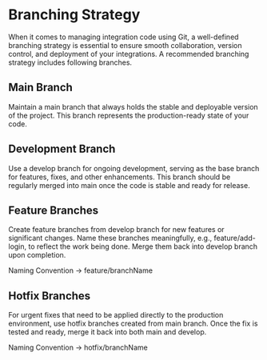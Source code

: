 # Branching Strategy

When it comes to managing integration code using Git, a well-defined branching strategy is essential to ensure smooth collaboration, version control, and deployment of your integrations. A recommended branching strategy includes following branches.


## Main Branch
Maintain a main branch that always holds the stable and deployable version of the project. This branch represents the production-ready state of your code.


## Development Branch
Use a develop branch for ongoing development, serving as the base branch for features, fixes, and other enhancements. This branch should be regularly merged into main once the code is stable and ready for release.


## Feature Branches
Create feature branches from develop branch for new features or significant changes. Name these branches meaningfully, e.g., feature/add-login, to reflect the work being done. Merge them back into develop branch upon completion.

Naming Convention -> feature/branchName


## Hotfix Branches
For urgent fixes that need to be applied directly to the production environment, use hotfix branches created from main branch. Once the fix is tested and ready, merge it back into both main and develop.

Naming Convention -> hotfix/branchName
